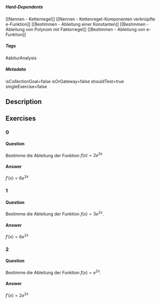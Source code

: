 ##### Hard-Dependents
[[Nennen - Kettenregel]]
[[Nennen - Kettenregel-Komponenten verknüpfte e-Funktion]]
[[Bestimmen - Ableitung einer Konstanten]]
[[Bestimmen - Ableitung von Polynom mit Faktorregel]]
[[Bestimmen - Ableitung von e-Funktion]]
##### Tags
#abiturAnalysis
##### Metadata
isCollectionGoal=false
isOrGateway=false
shouldTest=true
singleExercise=false
## Description
 
## Exercises
### 0
#### Question
Bestimme die Ableitung der Funktion $f(x)=2e^{3x}$
#### Answer
$f'(x)=6e^{3x}$
### 1
#### Question
Bestimme die Ableitung der Funktion $f(x)=3e^{2x}$.
#### Answer
$f'(x)=6e^{2x}$
### 2
#### Question
Bestimme die Ableitung der Funktion $f(x)=e^{2x}$.
#### Answer
$f'(x)=2e^{2x}$
